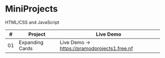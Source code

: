 # MiniProjects
HTML/CSS and JavaScript

| #   | Project                            | Live Demo                            |
| --- | ---------------------------------- | ------------------------------------ |
| 01  | Expanding Cards                    | Live Demo -> https://pramodprojects1.free.nf |
